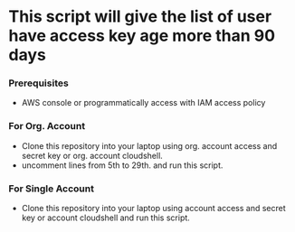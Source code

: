 # This script will give the list of user have access key age more than 90 days

### Prerequisites
- AWS console or programmatically access with IAM access policy

### For Org. Account
- Clone this repository into your laptop using org. account access and secret key or org. account cloudshell.
- uncomment lines from 5th to 29th. and run this script.

### For Single Account
- Clone this repository into your laptop using account access and secret key or account cloudshell and run this script.
